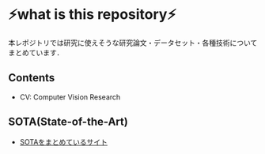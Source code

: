 # ⚡️what is this repository⚡️
本レポジトリでは研究に使えそうな研究論文・データセット・各種技術についてまとめています．

## Contents
- CV: Computer Vision Research

## SOTA(State-of-the-Art)
- [SOTAをまとめているサイト][1]<br>



[1]:https://paperswithcode.com/area/computer-vision
